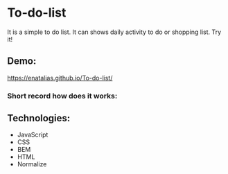 # To-do-list

It is a simple to do list. It can shows daily activity to do or shopping list.
Try it!
## Demo:
https://enatalias.github.io/To-do-list/

### Short record how does it works:



## Technologies:
- JavaScript
- CSS
- BEM
- HTML
- Normalize
